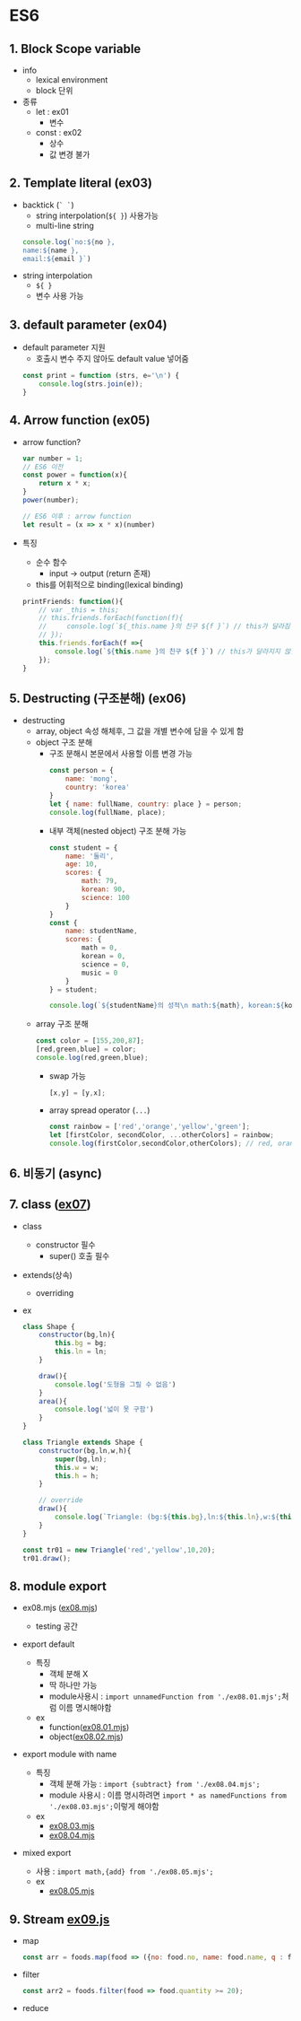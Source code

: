 # ES6

## 1. Block Scope variable

* info
    * lexical environment
    * block 단위
* 종류
    * let : ex01
        * 변수
    * const : ex02
        * 상수
        * 값 변경 불가

## 2. Template literal (ex03)

* backtick (``` ` ` ```)
    * string interpolation(``` ${ } ```) 사용가능
    * multi-line string
    ```js
    console.log(`no:${no },
    name:${name },
    email:${email }`)
    ```
* string interpolation
    * ``` ${ } ```
    * 변수 사용 가능

## 3. default parameter (ex04)

* default parameter 지원
    * 호출시 변수 주지 않아도 default value 넣어줌
    ```js
    const print = function (strs, e='\n') {
        console.log(strs.join(e));
    }
    ```

## 4. Arrow function (ex05)

* arrow function?
    ```js
    var number = 1;
    // ES6 이전
    const power = function(x){
        return x * x;
    }
    power(number);

    // ES6 이후 : arrow function
    let result = (x => x * x)(number)
    ```

* 특징
    * 순수 함수
        * input -> output (return 존재)
    * this를 어휘적으로 binding(lexical binding)
    ```js
    printFriends: function(){
        // var _this = this;
        // this.friends.forEach(function(f){
        //     console.log(`${_this.name }의 친구 ${f }`) // this가 달라짐
        // });
        this.friends.forEach(f =>{
            console.log(`${this.name }의 친구 ${f }`) // this가 달라지지 않음
        });
    }
    ```

## 5. Destructing (구조분해) (ex06)

* destructing
    * array, object 속성 해체후, 그 값을 개별 변수에 담을 수 있게 함
    * object 구조 분해
        * 구조 분해시 본문에서 사용할 이름 변경 가능
            ```js
            const person = {
                name: 'mong',
                country: 'korea'
            }
            let { name: fullName, country: place } = person;
            console.log(fullName, place);
            ```
        * 내부 객체(nested object) 구조 분해 가능
            ```js
            const student = {
                name: '둘리',
                age: 10,
                scores: {
                    math: 79,
                    korean: 90,
                    science: 100
                }
            }
            const {
                name: studentName,
                scores: {
                    math = 0,
                    korean = 0,
                    science = 0,
                    music = 0
                }
            } = student;

            console.log(`${studentName}의 성적\n math:${math}, korean:${korean}, science:${science}, music:${music}`)
            ```
    * array 구조 분해
        ```js
        const color = [155,200,87];
        [red,green,blue] = color;
        console.log(red,green,blue);
        ```
        * swap 가능
            ```js
            [x,y] = [y,x];
            ```
        * array spread operator (``` ... ```)
            ```js
            const rainbow = ['red','orange','yellow','green'];
            let [firstColor, secondColor, ...otherColors] = rainbow;
            console.log(firstColor,secondColor,otherColors); // red, orange, ['yellow','green']
            ```

## 6. 비동기 (async)

## 7. class ([ex07](ex07.js))

* class
    * constructor 필수
        * super() 호출 필수
* extends(상속)
    * overriding

* ex
    ```js
    class Shape {
        constructor(bg,ln){
            this.bg = bg;
            this.ln = ln;
        }

        draw(){
            console.log('도형을 그릴 수 없음')
        }
        area(){
            console.log('넓이 못 구함')
        }
    }

    class Triangle extends Shape {
        constructor(bg,ln,w,h){
            super(bg,ln);
            this.w = w;
            this.h = h;
        }

        // override
        draw(){
            console.log(`Triangle: (bg:${this.bg},ln:${this.ln},w:${this.w},h:${this.h})`)
        }
    }

    const tr01 = new Triangle('red','yellow',10,20);
    tr01.draw();
    ```

## 8. module export

* ex08.mjs ([ex08.mjs](ex08.mjs))
    * testing 공간

* export default
    * 특징
        * 객체 분해 X
        * 딱 하나만 가능
        * module사용시 : ```import unnamedFunction from './ex08.01.mjs';```처럼 이름 명시해야함
    * ex
        * function([ex08.01.mjs](ex08.01.mjs))
        * object([ex08.02.mjs](ex08.02.mjs))

* export module with name
    * 특징
        * 객체 분해 가능 : ```import {subtract} from './ex08.04.mjs';```
        * module 사용시 : 이름 명시하려면 ```import * as namedFunctions from './ex08.03.mjs';```이렇게 해야함
    * ex
        * [ex08.03.mjs](ex08.03.mjs)
        * [ex08.04.mjs](ex08.04.mjs)
* mixed export
    * 사용 : ```import math,{add} from './ex08.05.mjs';```
    * ex
        * [ex08.05.mjs](ex08.05.mjs)

## 9. Stream [ex09.js](ex09.js)

* map
    ```js
    const arr = foods.map(food => ({no: food.no, name: food.name, q : food.quantity}));
    ```
* filter
    ```js
    const arr2 = foods.filter(food => food.quantity >= 20);
    ```
* reduce
